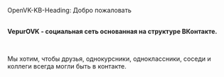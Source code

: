 OpenVK-KB-Heading: Добро пожаловать
<p>
<b><br>VepurOVK - социальная сеть основанная на структуре ВКонтакте.</b></p>
</br> 
<p>Мы хотим, чтобы друзья, однокурсники, одноклассники, соседи и коллеги всегда могли быть в контакте.</p>
</p>
</br>